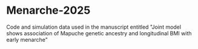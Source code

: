 # Menarche-2025
Code and simulation data used in the manuscript entitled "Joint model shows association of Mapuche genetic ancestry and longitudinal BMI with early menarche"
